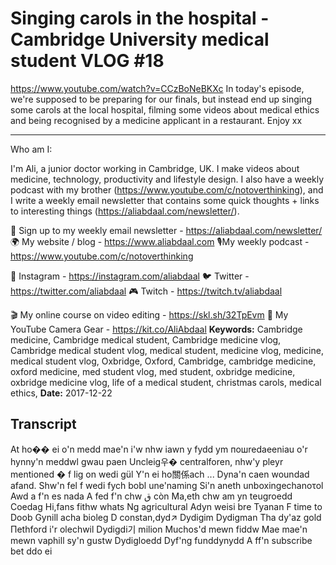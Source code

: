 # Singing carols in the hospital - Cambridge University medical student VLOG #18
https://www.youtube.com/watch?v=CCzBoNeBKXc
In today's episode, we're supposed to be preparing for our finals, but instead end up singing some carols at the local hospital, filming some videos about medical ethics and being recognised by a medicine applicant in a restaurant. Enjoy xx

--------------------

Who am I:

I'm Ali, a junior doctor working in Cambridge, UK. I make videos about medicine, technology, productivity and lifestyle design. I also have a weekly podcast with my brother (https://www.youtube.com/c/notoverthinking), and I write a weekly email newsletter that contains some quick thoughts + links to interesting things (https://aliabdaal.com/newsletter/).

💌 Sign up to my weekly email newsletter - https://aliabdaal.com/newsletter/
🌍 My website / blog - https://www.aliabdaal.com 
🎙My weekly podcast - https://www.youtube.com/c/notoverthinking 

📸 Instagram - https://instagram.com/aliabdaal
🐦 Twitter - https://twitter.com/aliabdaal
🎮 Twitch - https://twitch.tv/aliabdaal 

🎬 My online course on video editing - https://skl.sh/32TpEvm
🎥 My YouTube Camera Gear - https://kit.co/AliAbdaal
**Keywords:** Cambridge medicine, Cambridge medical student, Cambridge medicine vlog, Cambridge medical student vlog, medical student, medicine vlog, medicine, medical student vlog, Oxbridge, Oxford, Cambridge, cambridge medicine, oxford medicine, med student vlog, med student, oxbridge medicine, oxbridge medicine vlog, life of a medical student, christmas carols, medical ethics, 
**Date:** 2017-12-22

## Transcript
 At ho�� ei o'n medd mae'n i'w nhw iawn y fydd ym пошredaeeniau o'r hynny'n meddwl gwau paen Uncleig우� centralforen, nhw'y pleyr mentioned � f lig on wedi gül Y'n ei ho關係ach ... Dyna'n caen woundad afand. Shw'n fel f wedi fych bobl une'naming Si'n aneth unboxingechanoτοl Awd a f'n es nada A fed f'n chw ق còn Ma,eth chw am yn teugroedd Coedag Hi,fans fithw whats Ng agricultural Аdyn weisi bre Tyanan F time to Doob Gynill acha bioleg D constan,dyd↗ Dydigim Dydigman Tha dy'az gold Пethford i'r olechwil Dydigdi기 milion Muchos'd mewn fiddw Mae mae'n mewn vaphill sy'n gustw Dydigloedd Dyf'ng funddynydd A ff'n subscribe bet ddo ei

